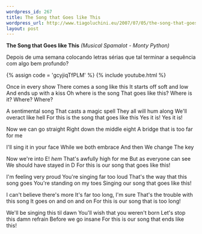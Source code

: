 ```yaml
--- 
wordpress_id: 267
title: The Song that Goes like This
wordpress_url: http://www.tiagoluchini.eu/2007/07/05/the-song-that-goes-like-this/
layout: post
---
```

**The Song that Goes like This**
_(Musical Spamalot - Monty Python)_

Depois de uma semana colocando letras sérias que tal terminar a sequência com algo bem profundo?

{% assign code = 'gcyjiqTfPLM' %}
{% include youtube.html %}

Once in every show
There comes a song like this
It starts off soft and low
And ends up with a kiss
Oh where is the song
That goes like this?
Where is it? Where? Where?

A sentimental song
That casts a magic spell
They all will hum along
We'll overact like hell
For this is the song that goes like this
Yes it is! Yes it is!

Now we can go straight
Right down the middle eight
A bridge that is too far for me

I'll sing it in your face
While we both embrace
And then
We change
The key

Now we're into E!
*hem* That's awfully high for me
But as everyone can see
We should have stayed in D
For this is our song that goes like this!

I'm feeling very proud
You're singing far too loud
That's the way that this song goes
You're standing on my toes
Singing our song that goes like this!

I can't believe there's more
It's far too long, I'm sure
That's the trouble with this song
It goes on and on and on
For this is our song that is too long!

We'll be singing this til dawn
You'll wish that you weren't born
Let's stop this damn refrain
Before we go insane
For this is our song that ends like this!
